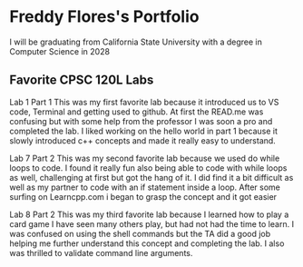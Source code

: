 
# Freddy Flores's Portfolio

I will be graduating from California State University with a degree in Computer Science in 2028

## Favorite CPSC 120L Labs

Lab 1 Part 1
This was my first favorite lab because it introduced us to VS code, Terminal and getting used to github. At first the READ.me was confusing but with some help from the professor I was soon a pro and completed the lab. I liked working on the hello world in part 1 because it slowly introduced c++ concepts and made it really easy to understand.

Lab 7 Part 2
This was my second favorite lab because we used do while loops to code. I found it really fun also being able to code with while loops as well, challenging at first but got the hang of it. I did find it a bit difficult as well as my partner to code with an if statement inside a loop. After some surfing on Learncpp.com i began to grasp the concept and it got easier

Lab 8 Part 2
This was my third favorite lab because I learned how to play a card game I have seen many others play, but had not had the time to learn. I was confused on using the shell commands but the TA did a good job helping me further understand this concept and completing the lab. I also was thrilled to validate command line arguments. 
